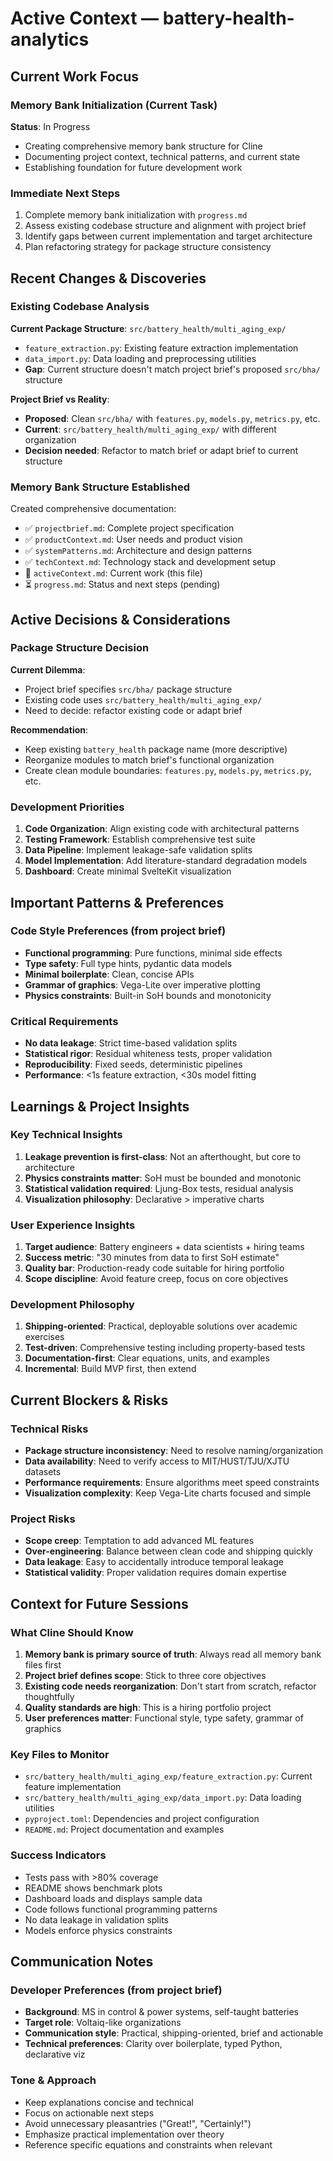 # Active Context — battery-health-analytics

## Current Work Focus

### Memory Bank Initialization (Current Task)
**Status**: In Progress
- Creating comprehensive memory bank structure for Cline
- Documenting project context, technical patterns, and current state
- Establishing foundation for future development work

### Immediate Next Steps
1. Complete memory bank initialization with `progress.md`
2. Assess existing codebase structure and alignment with project brief
3. Identify gaps between current implementation and target architecture
4. Plan refactoring strategy for package structure consistency

## Recent Changes & Discoveries

### Existing Codebase Analysis
**Current Package Structure**: `src/battery_health/multi_aging_exp/`
- `feature_extraction.py`: Existing feature extraction implementation
- `data_import.py`: Data loading and preprocessing utilities
- **Gap**: Current structure doesn't match project brief's proposed `src/bha/` structure

**Project Brief vs Reality**:
- **Proposed**: Clean `src/bha/` with `features.py`, `models.py`, `metrics.py`, etc.
- **Current**: `src/battery_health/multi_aging_exp/` with different organization
- **Decision needed**: Refactor to match brief or adapt brief to current structure

### Memory Bank Structure Established
Created comprehensive documentation:
- ✅ `projectbrief.md`: Complete project specification
- ✅ `productContext.md`: User needs and product vision
- ✅ `systemPatterns.md`: Architecture and design patterns
- ✅ `techContext.md`: Technology stack and development setup
- 🔄 `activeContext.md`: Current work (this file)
- ⏳ `progress.md`: Status and next steps (pending)

## Active Decisions & Considerations

### Package Structure Decision
**Current Dilemma**: 
- Project brief specifies `src/bha/` package structure
- Existing code uses `src/battery_health/multi_aging_exp/`
- Need to decide: refactor existing code or adapt brief

**Recommendation**: 
- Keep existing `battery_health` package name (more descriptive)
- Reorganize modules to match brief's functional organization
- Create clean module boundaries: `features.py`, `models.py`, `metrics.py`, etc.

### Development Priorities
1. **Code Organization**: Align existing code with architectural patterns
2. **Testing Framework**: Establish comprehensive test suite
3. **Data Pipeline**: Implement leakage-safe validation splits
4. **Model Implementation**: Add literature-standard degradation models
5. **Dashboard**: Create minimal SvelteKit visualization

## Important Patterns & Preferences

### Code Style Preferences (from project brief)
- **Functional programming**: Pure functions, minimal side effects
- **Type safety**: Full type hints, pydantic data models
- **Minimal boilerplate**: Clean, concise APIs
- **Grammar of graphics**: Vega-Lite over imperative plotting
- **Physics constraints**: Built-in SoH bounds and monotonicity

### Critical Requirements
- **No data leakage**: Strict time-based validation splits
- **Statistical rigor**: Residual whiteness tests, proper validation
- **Reproducibility**: Fixed seeds, deterministic pipelines
- **Performance**: <1s feature extraction, <30s model fitting

## Learnings & Project Insights

### Key Technical Insights
1. **Leakage prevention is first-class**: Not an afterthought, but core to architecture
2. **Physics constraints matter**: SoH must be bounded and monotonic
3. **Statistical validation required**: Ljung-Box tests, residual analysis
4. **Visualization philosophy**: Declarative > imperative charts

### User Experience Insights
1. **Target audience**: Battery engineers + data scientists + hiring teams
2. **Success metric**: "30 minutes from data to first SoH estimate"
3. **Quality bar**: Production-ready code suitable for hiring portfolio
4. **Scope discipline**: Avoid feature creep, focus on core objectives

### Development Philosophy
1. **Shipping-oriented**: Practical, deployable solutions over academic exercises
2. **Test-driven**: Comprehensive testing including property-based tests
3. **Documentation-first**: Clear equations, units, and examples
4. **Incremental**: Build MVP first, then extend

## Current Blockers & Risks

### Technical Risks
- **Package structure inconsistency**: Need to resolve naming/organization
- **Data availability**: Need to verify access to MIT/HUST/TJU/XJTU datasets
- **Performance requirements**: Ensure algorithms meet speed constraints
- **Visualization complexity**: Keep Vega-Lite charts focused and simple

### Project Risks
- **Scope creep**: Temptation to add advanced ML features
- **Over-engineering**: Balance between clean code and shipping quickly
- **Data leakage**: Easy to accidentally introduce temporal leakage
- **Statistical validity**: Proper validation requires domain expertise

## Context for Future Sessions

### What Cline Should Know
1. **Memory bank is primary source of truth**: Always read all memory bank files first
2. **Project brief defines scope**: Stick to three core objectives
3. **Existing code needs reorganization**: Don't start from scratch, refactor thoughtfully
4. **Quality standards are high**: This is a hiring portfolio project
5. **User preferences matter**: Functional style, type safety, grammar of graphics

### Key Files to Monitor
- `src/battery_health/multi_aging_exp/feature_extraction.py`: Current feature implementation
- `src/battery_health/multi_aging_exp/data_import.py`: Data loading utilities
- `pyproject.toml`: Dependencies and project configuration
- `README.md`: Project documentation and examples

### Success Indicators
- Tests pass with >80% coverage
- README shows benchmark plots
- Dashboard loads and displays sample data
- Code follows functional programming patterns
- No data leakage in validation splits
- Models enforce physics constraints

## Communication Notes

### Developer Preferences (from project brief)
- **Background**: MS in control & power systems, self-taught batteries
- **Target role**: Voltaiq-like organizations
- **Communication style**: Practical, shipping-oriented, brief and actionable
- **Technical preferences**: Clarity over boilerplate, typed Python, declarative viz

### Tone & Approach
- Keep explanations concise and technical
- Focus on actionable next steps
- Avoid unnecessary pleasantries ("Great!", "Certainly!")
- Emphasize practical implementation over theory
- Reference specific equations and constraints when relevant
